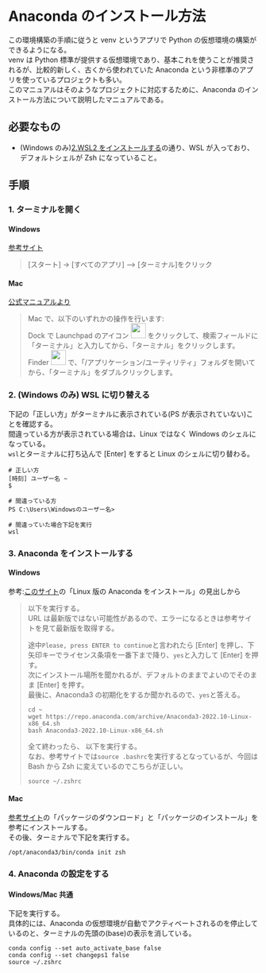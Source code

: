 # Anaconda のインストール方法

この環境構築の手順に従うと venv というアプリで Python の仮想環境の構築ができるようになる。  
venv は Python 標準が提供する仮想環境であり、基本これを使うことが推奨されるが、比較的新しく、古くから使われていた Anaconda という非標準のアプリを使っているプロジェクトも多い。  
このマニュアルはそのようなプロジェクトに対応するために、Anaconda のインストール方法について説明したマニュアルである。

## 必要なもの

- (Windows のみ)[2.WSL2 をインストールする](<./2.(Windowsのみ)WSL2をインストールする.md>)の通り、WSL が入っており、デフォルトシェルが Zsh になっていること。

## 手順

### 1. ターミナルを開く

#### Windows

[参考サイト](https://kb.seeck.jp/archives/20593)

> [スタート] -> [すべてのアプリ] –> [ターミナル]をクリック

#### Mac

[公式マニュアルより](https://support.apple.com/ja-jp/guide/terminal/apd5265185d-f365-44cb-8b09-71a064a42125/mac)

> Mac で、以下のいずれかの操作を行います:  
> Dock で Launchpad のアイコン <img src="https://help.apple.com/assets/63D8162D4F5E9E311D0CFA28/63D816334F5E9E311D0CFA30/ja_JP/a1f94c9ca0de21571b88a8bf9aef36b8.png" alt="" height="30" width="30" originalimagename="SharedGlobalArt/AppIconTopic_Launchpad.png"> をクリックして、検索フィールドに「ターミナル」と入力してから、「ターミナル」をクリックします。  
> Finder <img src="https://help.apple.com/assets/63D8162D4F5E9E311D0CFA28/63D816334F5E9E311D0CFA30/ja_JP/058e4af8e726290f491044219d2eee73.png" alt="" height="30" width="30" originalimagename="SharedGlobalArt/AppIconTopic_Finder.png"> で、「/アプリケーション/ユーティリティ」フォルダを開いてから、「ターミナル」をダブルクリックします。

### 2. (Windows のみ) WSL に切り替える

下記の「正しい方」がターミナルに表示されている(PS が表示されていない)ことを確認する。  
間違っている方が表示されている場合は、Linux ではなく Windows のシェルになっている。  
`wsl`とターミナルに打ち込んで [Enter] をすると Linux のシェルに切り替わる。

```shell
# 正しい方
[時刻] ユーザー名 ~
$

# 間違っている方
PS C:\Users\Windowsのユーザー名>

# 間違っていた場合下記を実行
wsl
```

### 3. Anaconda をインストールする

#### Windows

参考:[このサイト](https://www.salesanalytics.co.jp/datascience/datascience141/#LinuxAnaconda)の「Linux 版の Anaconda をインストール」の見出しから

> 以下を実行する。  
> URL は最新版ではない可能性があるので、エラーになるときは参考サイトを見て最新版を取得する。
>
> 途中`Please, press ENTER to continue`と言われたら [Enter] を押し、下矢印キーでライセンス条項を一番下まで降り、`yes`と入力して [Enter] を押す。  
> 次にインストール場所を聞かれるが、デフォルトのままでよいのでそのまま [Enter] を押す。  
> 最後に、Anaconda3 の初期化をするか聞かれるので、`yes`と答える。
>
> ```shell
> cd ~
> wget https://repo.anaconda.com/archive/Anaconda3-2022.10-Linux-x86_64.sh
> bash Anaconda3-2022.10-Linux-x86_64.sh
> ```
>
> 全て終わったら、 以下を実行する。  
> なお、参考サイトでは`source .bashrc`を実行するとなっているが、今回は Bash から Zsh に変えているのでこちらが正しい。
>
> ```shell
> source ~/.zshrc
> ```

#### Mac

[参考サイト](https://www.python.jp/install/anaconda/macos/install.html)の「パッケージのダウンロード」と「パッケージのインストール」を参考にインストールする。  
その後、ターミナルで下記を実行する。

```shell
/opt/anaconda3/bin/conda init zsh
```

### 4. Anaconda の設定をする

#### Windows/Mac 共通

下記を実行する。  
具体的には、Anaconda の仮想環境が自動でアクティベートされるのを停止しているのと、ターミナルの先頭の(base)の表示を消している。

```shell
conda config --set auto_activate_base false
conda config --set changeps1 false
source ~/.zshrc
```
